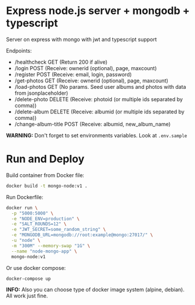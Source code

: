 # Express node.js server + mongodb + typescript

Server on express with mongo with jwt and typescript support

Endpoints:
  - /healthcheck         GET    (Return 200 if alive)
  - /login               POST   (Receive: ownerid (optional), page, maxcount)
  - /register            POST   (Receive: email, login, password)
  - /get-photos          GET    (Receive: ownerid (optional), page, maxcount)
  - /load-photos         GET    (No params. Seed user albums and photos with data from jsonplaceholder)
  - /delete-photo        DELETE (Receive: photoid (or multiple ids separated by comma))
  - /delete-album        DELETE (Receive: albumid (or multiple ids separated by comma))
  - /change-album-title  POST   (Receive: albumid, new_album_name)

**WARNING:** Don't forget to set environments variables. Look at `.env.sample`

# Run and Deploy

Build container from Docker file:

```sh
docker build -t mongo-node:v1 .
```

Run Dockerfile:
```sh
docker run \
  -p "5000:5000" \
  -e "NODE_ENV=production" \
  -e "SALT_ROUNDS=12" \
  -e "JWT_SECRET=some_random_string" \
  -e "MONGODB_URL=mongodb://root:example@mongo:27017/" \
  -u "node" \
  -m "300M" --memory-swap "1G" \
  --name "node-mongo-app" \
  mongo-node:v1
```

Or use docker compose:

```sh
docker-compose up
```

**INFO:** Also you can choose type of docker image system (alpine, debian). All work just fine.